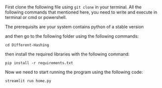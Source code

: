 First clone the following file using `git clone` in your terminal. All the following commands that mentioned here, you need to write and execute in terminal or cmd or powershell.


The prerequisits are your system contains python of a stable version

and then go to the following folder using the following commands:
```
cd Different-Hashing
```

then install the required libraries with the following command:

```
pip install -r requirements.txt
```

Now we need to start running the program using the following code:
```
streamlit run home.py
```
